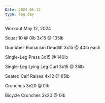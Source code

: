 ```yaml
---
Date: 2024-05-12
type: leg day
---
```

Workout May 12, 2024

Squat
10 @ 0lb
3x15 @ 135lb

Dumbbell Romanian Deadlift
3x15 @ 40lb each

Single-Leg Press
3x15 @ 140lb

Single-Leg Lying Leg Curl
3x15 @ 35lb

Seated Calf Raises
4x12 @ 65lb

Crunches
3x20 @ 0lb

Bicycle Crunches
3x20 @ 0lb